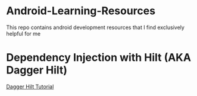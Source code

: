 # Android-Learning-Resources
This repo contains android development resources that I find exclusively helpful for me



# Dependency Injection with Hilt (AKA Dagger Hilt)

[Dagger Hilt Tutorial](https://www.youtube.com/watch?v=I338rqAVFaE)
